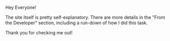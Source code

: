 Hey Everyone!

The site itself is pretty self-explanatory. There are more details in the "From the Developer" section, including a run-down of
how I did this task.

Thank you for checking me out!
